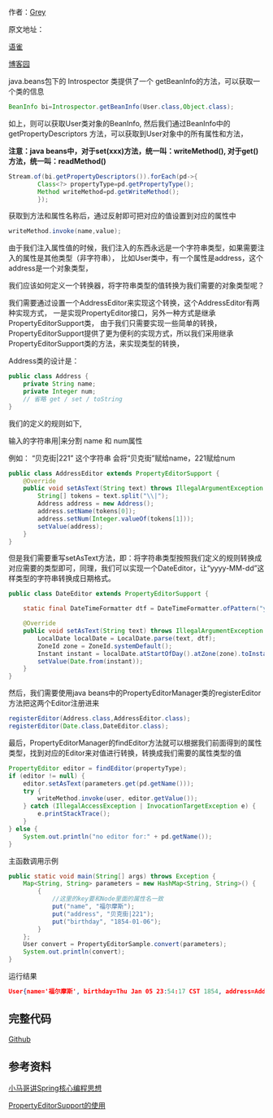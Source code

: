 作者：[Grey](https://www.cnblogs.com/greyzeng/)

原文地址：

[语雀](https://www.yuque.com/greyzeng/uzfhep/fa3zzc)

[博客园](https://www.cnblogs.com/greyzeng/p/14456314.html)



java.beans包下的 Introspector 类提供了一个 getBeanInfo的方法，可以获取一个类的信息

```java
BeanInfo bi=Introspector.getBeanInfo(User.class,Object.class);
```

如上，则可以获取User类对象的BeanInfo, 然后我们通过BeanInfo中的 getPropertyDescriptors 方法，可以获取到User对象中的所有属性和方法，

**注意：java beans中，对于set(xxx)方法，统一叫：writeMethod(), 对于get() 方法，统一叫：readMethod()**

```java
Stream.of(bi.getPropertyDescriptors()).forEach(pd->{
        Class<?> propertyType=pd.getPropertyType();
        Method writeMethod=pd.getWriteMethod();
        });
```

获取到方法和属性名称后，通过反射即可把对应的值设置到对应的属性中

```java
writeMethod.invoke(name,value);
```

由于我们注入属性值的时候，我们注入的东西永远是一个字符串类型，如果需要注入的属性是其他类型（非字符串）， 比如User类中，有一个属性是address，这个address是一个对象类型，

我们应该如何定义一个转换器，将字符串类型的值转换为我们需要的对象类型呢？

我们需要通过设置一个AddressEditor来实现这个转换，这个AddressEditor有两种实现方式， 一是实现PropertyEditor接口，另外一种方式是继承PropertyEditorSupport类，
由于我们只需要实现一些简单的转换，PropertyEditorSupport提供了更为便利的实现方式，所以我们采用继承PropertyEditorSupport类的方法，来实现类型的转换，

Address类的设计是：

```java
public class Address {
    private String name;
    private Integer num;
    // 省略 get / set / toString
}
```

我们的定义的规则如下,

输入的字符串用|来分割 name 和 num属性

例如： “贝克街|221” 这个字符串 会将“贝克街”赋给name，221赋给num

```java
public class AddressEditor extends PropertyEditorSupport {
    @Override
    public void setAsText(String text) throws IllegalArgumentException {
        String[] tokens = text.split("\\|");
        Address address = new Address();
        address.setName(tokens[0]);
        address.setNum(Integer.valueOf(tokens[1]));
        setValue(address);
    }
}
```

但是我们需要重写setAsText方法，即：将字符串类型按照我们定义的规则转换成对应需要的类型即可，同理，我们可以实现一个DateEditor，让“yyyy-MM-dd”这样类型的字符串转换成日期格式。

```java
public class DateEditor extends PropertyEditorSupport {

    static final DateTimeFormatter dtf = DateTimeFormatter.ofPattern("yyyy-MM-dd");

    @Override
    public void setAsText(String text) throws IllegalArgumentException {
        LocalDate localDate = LocalDate.parse(text, dtf);
        ZoneId zone = ZoneId.systemDefault();
        Instant instant = localDate.atStartOfDay().atZone(zone).toInstant();
        setValue(Date.from(instant));
    }
}
```

然后，我们需要使用java beans中的PropertyEditorManager类的registerEditor方法把这两个Editor注册进来

```java
registerEditor(Address.class,AddressEditor.class);
registerEditor(Date.class,DateEditor.class);
```

最后，PropertyEditorManager的findEditor方法就可以根据我们前面得到的属性类型，找到对应的Editor来对值进行转换，转换成我们需要的属性类型的值

```java
PropertyEditor editor = findEditor(propertyType);
if (editor != null) {
    editor.setAsText(parameters.get(pd.getName()));
    try {
        writeMethod.invoke(user, editor.getValue());
    } catch (IllegalAccessException | InvocationTargetException e) {
        e.printStackTrace();
    }
} else {
    System.out.println("no editor for:" + pd.getName());
}
```

主函数调用示例

```java
public static void main(String[] args) throws Exception {
    Map<String, String> parameters = new HashMap<String, String>() {
        {
            //这里的key要和Node里面的属性名一致
            put("name", "福尔摩斯");
            put("address", "贝克街|221");
            put("birthday", "1854-01-06");
        }
    };
    User convert = PropertyEditorSample.convert(parameters);
    System.out.println(convert);
}
```

运行结果

```json
User{name='福尔摩斯', birthday=Thu Jan 05 23:54:17 CST 1854, address=Address{name='贝克街, 221 号}}
```

## 完整代码

[Github](https://github.com/GreyZeng/thinking-in-spring/java-beans-demo)

## 参考资料

[小马哥讲Spring核心编程思想](https://time.geekbang.org/course/intro/100042601)

[PropertyEditorSupport的使用](https://blog.csdn.net/u010398771/article/details/82968574)
